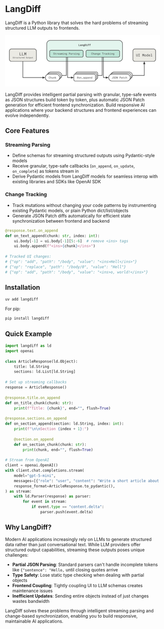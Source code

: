 # LangDiff

LangDiff is a Python library that solves the hard problems of streaming structured LLM outputs to frontends.

![Diagram](./diagram.png)

LangDiff provides intelligent partial parsing with granular, type-safe events as JSON structures build token by token, plus automatic JSON Patch generation for efficient frontend synchronization. Build responsive AI applications where your backend structures and frontend experiences can evolve independently.

## Core Features

### Streaming Parsing
- Define schemas for streaming structured outputs using Pydantic-style models
- Receive granular, type-safe callbacks (`on_append`, `on_update`, `on_complete`) as tokens stream in
- Derive Pydantic models from LangDiff models for seamless interop with existing libraries and SDKs like OpenAI SDK

### Change Tracking
- Track mutations without changing your code patterns by instrumenting existing Pydantic models, or plain Python dict/list/objects
- Generate JSON Patch diffs automatically for efficient state synchronization between frontend and backend

```python
@response.text.on_append
def on_text_append(chunk: str, index: int):
    ui.body[-1] = ui.body[-1][5:-6]  # remove <ins> tags
    ui.body.append(f"<ins>{chunk}</ins>")

# Tracked UI changes:
# {"op": "add", "path": "/body", "value": "<ins>Hell</ins>"}
# {"op": "replace", "path": "/body/0", "value": "Hell"}
# {"op": "add", "path": "/body", "value": "<ins>o, world!</ins>"}
```

## Installation

```bash
uv add langdiff
```

For pip:

```bash
pip install langdiff
```

## Quick Example

```python
import langdiff as ld
import openai

class ArticleResponse(ld.Object):
    title: ld.String
    sections: ld.List[ld.String]

# Set up streaming callbacks
response = ArticleResponse()

@response.title.on_append
def on_title_chunk(chunk: str):
    print(f"Title: {chunk}", end="", flush=True)

@response.sections.on_append  
def on_section_append(section: ld.String, index: int):
    print(f"\n\nSection {index + 1}:")
    
    @section.on_append
    def on_section_chunk(chunk: str):
        print(chunk, end="", flush=True)

# Stream from OpenAI
client = openai.OpenAI()
with client.chat.completions.stream(
    model="gpt-5-mini",
    messages=[{"role": "user", "content": "Write a short article about Python"}],
    response_format=ArticleResponse.to_pydantic(),
) as stream:
    with ld.Parser(response) as parser:
        for event in stream:
            if event.type == "content.delta":
                parser.push(event.delta)
```

## Why LangDiff?

Modern AI applications increasingly rely on LLMs to generate structured data rather than just conversational text. While LLM providers offer structured output capabilities, streaming these outputs poses unique challenges:

- **Partial JSON Parsing**: Standard parsers can't handle incomplete tokens like `{"sentence": "Hello,` until closing quotes arrive
- **Type Safety**: Lose static type checking when dealing with partial objects
- **Frontend Coupling**: Tightly coupling UI to LLM schemas creates maintenance issues
- **Inefficient Updates**: Sending entire objects instead of just changes wastes bandwidth

LangDiff solves these problems through intelligent streaming parsing and change-based synchronization, enabling you to build responsive, maintainable AI applications.